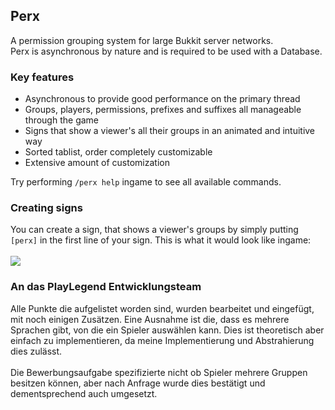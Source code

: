 ## Perx
A permission grouping system for large Bukkit server networks.<br/>
Perx is asynchronous by nature and is required to be used with a Database.<br/>

### Key features
- Asynchronous to provide good performance on the primary thread 
- Groups, players, permissions, prefixes and suffixes all manageable through the game
- Signs that show a viewer's all their groups in an animated and intuitive way
- Sorted tablist, order completely customizable
- Extensive amount of customization

Try performing `/perx help` ingame to see all available commands.

### Creating signs
You can create a sign, that shows a viewer's groups by simply putting `[perx]` in the first line of your sign. This is what it would look like ingame:
<br/><br/>
<img src="https://i.gyazo.com/c66330001f1ee9ade9d42c0ae99eeccb.gif" />

### An das PlayLegend Entwicklungsteam
Alle Punkte die aufgelistet worden sind, wurden bearbeitet und eingefügt, mit noch einigen Zusätzen. Eine Ausnahme ist die, dass es mehrere Sprachen gibt, von die ein Spieler auswählen kann. Dies ist theoretisch aber einfach zu implementieren, da meine Implementierung und Abstrahierung dies zulässt.<br/><br/>
Die Bewerbungsaufgabe spezifizierte nicht ob Spieler mehrere Gruppen besitzen können, aber nach Anfrage wurde dies bestätigt und dementsprechend auch umgesetzt.